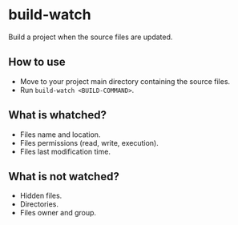 # build-watch
Build a project when the source files are updated.

## How to use
* Move to your project main directory containing the source files.
* Run `build-watch <BUILD-COMMAND>`.

## What is whatched?
* Files name and location.
* Files permissions (read, write, execution).
* Files last modification time.

## What is not watched?
* Hidden files.
* Directories.
* Files owner and group.
